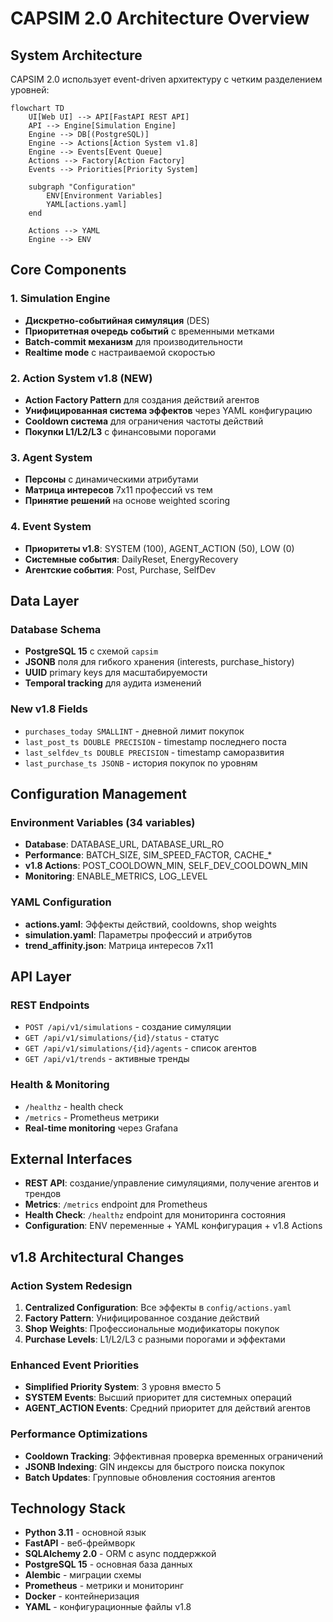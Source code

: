 # CAPSIM 2.0 Architecture Overview

## System Architecture

CAPSIM 2.0 использует event-driven архитектуру с четким разделением уровней:

```mermaid
flowchart TD
    UI[Web UI] --> API[FastAPI REST API]
    API --> Engine[Simulation Engine]
    Engine --> DB[(PostgreSQL)]
    Engine --> Actions[Action System v1.8]
    Engine --> Events[Event Queue]
    Actions --> Factory[Action Factory]
    Events --> Priorities[Priority System]
    
    subgraph "Configuration"
        ENV[Environment Variables]
        YAML[actions.yaml]
    end
    
    Actions --> YAML
    Engine --> ENV
```

## Core Components

### 1. Simulation Engine
- **Дискретно-событийная симуляция** (DES)
- **Приоритетная очередь событий** с временными метками
- **Batch-commit механизм** для производительности
- **Realtime mode** с настраиваемой скоростью

### 2. Action System v1.8 (NEW)
- **Action Factory Pattern** для создания действий агентов
- **Унифицированная система эффектов** через YAML конфигурацию
- **Cooldown система** для ограничения частоты действий
- **Покупки L1/L2/L3** с финансовыми порогами

### 3. Agent System
- **Персоны** с динамическими атрибутами
- **Матрица интересов** 7x11 профессий vs тем
- **Принятие решений** на основе weighted scoring

### 4. Event System
- **Приоритеты v1.8**: SYSTEM (100), AGENT_ACTION (50), LOW (0)
- **Системные события**: DailyReset, EnergyRecovery
- **Агентские события**: Post, Purchase, SelfDev

## Data Layer

### Database Schema
- **PostgreSQL 15** с схемой `capsim`
- **JSONB** поля для гибкого хранения (interests, purchase_history)
- **UUID** primary keys для масштабируемости
- **Temporal tracking** для аудита изменений

### New v1.8 Fields
- `purchases_today SMALLINT` - дневной лимит покупок
- `last_post_ts DOUBLE PRECISION` - timestamp последнего поста
- `last_selfdev_ts DOUBLE PRECISION` - timestamp саморазвития
- `last_purchase_ts JSONB` - история покупок по уровням

## Configuration Management

### Environment Variables (34 variables)
- **Database**: DATABASE_URL, DATABASE_URL_RO
- **Performance**: BATCH_SIZE, SIM_SPEED_FACTOR, CACHE_*
- **v1.8 Actions**: POST_COOLDOWN_MIN, SELF_DEV_COOLDOWN_MIN
- **Monitoring**: ENABLE_METRICS, LOG_LEVEL

### YAML Configuration
- **actions.yaml**: Эффекты действий, cooldowns, shop weights
- **simulation.yaml**: Параметры профессий и атрибутов
- **trend_affinity.json**: Матрица интересов 7x11

## API Layer

### REST Endpoints
- `POST /api/v1/simulations` - создание симуляции
- `GET /api/v1/simulations/{id}/status` - статус
- `GET /api/v1/simulations/{id}/agents` - список агентов
- `GET /api/v1/trends` - активные тренды

### Health & Monitoring
- `/healthz` - health check
- `/metrics` - Prometheus метрики
- **Real-time monitoring** через Grafana

## External Interfaces

- **REST API**: создание/управление симуляциями, получение агентов и трендов
- **Metrics**: `/metrics` endpoint для Prometheus
- **Health Check**: `/healthz` endpoint для мониторинга состояния
- **Configuration**: ENV переменные + YAML конфигурация + v1.8 Actions

## v1.8 Architectural Changes

### Action System Redesign
1. **Centralized Configuration**: Все эффекты в `config/actions.yaml`
2. **Factory Pattern**: Унифицированное создание действий
3. **Shop Weights**: Профессиональные модификаторы покупок
4. **Purchase Levels**: L1/L2/L3 с разными порогами и эффектами

### Enhanced Event Priorities
- **Simplified Priority System**: 3 уровня вместо 5
- **SYSTEM Events**: Высший приоритет для системных операций
- **AGENT_ACTION Events**: Средний приоритет для действий агентов

### Performance Optimizations
- **Cooldown Tracking**: Эффективная проверка временных ограничений
- **JSONB Indexing**: GIN индексы для быстрого поиска покупок
- **Batch Updates**: Групповые обновления состояния агентов

## Technology Stack

- **Python 3.11** - основной язык
- **FastAPI** - веб-фреймворк
- **SQLAlchemy 2.0** - ORM с async поддержкой
- **PostgreSQL 15** - основная база данных
- **Alembic** - миграции схемы
- **Prometheus** - метрики и мониторинг
- **Docker** - контейнеризация
- **YAML** - конфигурационные файлы v1.8